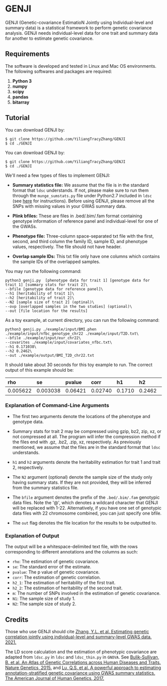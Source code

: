 # GENJI

GENJI (Genetic-covariance EstimatioN Jointly using Individual-level and summary data) is a statistical framework to perform genetic covariance analysis. GENJI needs individual-level data for one trait and summary data for another to estimate genetic covariance.

## Requirements

The software is developed and tested in Linux and Mac OS environments. The following softwares and packages are required:

1. **Python 3**
2. **numpy**
3. **scipy**
4. **pandas**
6. **bitarray**

## Tutorial

You can download GENJI by:

```
$ git clone https://github.com/YiliangTracyZhang/GENJI
$ cd ./GENJI
```

You can download GENJI by:

```
$ git clone https://github.com/YiliangTracyZhang/GENJI
$ cd ./GENJI
```

We'll need a few types of files to implement GENJI:

- **Summary statistics file:** We assume that the file is in the standard format that ``ldsc`` understands. If not, please make sure to run them through the ``munge_sumstats.py`` file under Python2.7 included in ``ldsc`` (see [here](https://github.com/bulik/ldsc/wiki/Heritability-and-Genetic-Correlation#reformatting-summary-statistics) for instructions). Before using GENJI, please remove all the SNPs with missing values in your GWAS summary data.

- **Plink bfiles:** These are files in .bed/.bim/.fam format containing genotype information of reference panel and individual-level for one of the GWASs.

- **Phenotype file:** Three-column space-separated txt file with the first, second, and third column the family ID, sample ID, and phenotype values, respectively. The file should not have header.

- **Overlap sample IDs:** This txt file only have one columns which contains the sample IDs of the overlapped samples.

You may run the following command:

```
python3 genji.py  [phenotype data for trait 1] [genotype data for trait 1] [summary stats for trait 2]\
--bfile [genotype data for reference panel]\
--h1 [heritability of trait 1]\
--h2 [heritability of trait 2]\
--N2 [sample size of trait 2] (optinal)\
--ovp [overlapped samples in the two studies] (optional)\
--out [file location for the results]
```

As a toy example, at current directory, you can run the following command:

```
python3 genji.py ./example/input/BMI.phen ./example/input/nfbc_genotype_chr22 ./example/input/T2D.txt\ 
--bfile ./example/input/eur_chr22\ 
--covarites ./example/input/covariates_nfbc.txt\ 
--h1 0.171038\ 
--h2 0.2462\
--out ./example/output/BMI_T2D_chr22.txt
```

It should take about 30 seconds for this toy example to run. The correct output of this example should be:

| rho | se | pvalue | corr | h1 | h2 | m | N1 | N2
| :--- | :--- | :--- | :--- | :--- | :--- | :--- | :--- | :--- |
| 0.005622 | 0.003038 | 0.06421 | 0.02740 | 0.1710 | 0.2462 | 3371 | 5289 | 15918


### Explanation of Command-Line Arguments

- The first two arguments denote the locations of the phenotype and genotype data. 

- Summary stats for trait 2 may be compressed using gzip, bz2, zip, xz, or not compressed at all. The program will infer the compression method if the files end with .gz, .bz2, .zip, xz, respectively. As previously mentioned, we assume that the files are in the standard format that `ldsc` understands.

- `h1` and `h2` arguments denote the heritability estimation for trait 1 and trait 2, respectively.

- The `N2` argument (optional) denote the sample size of the study only having summary stats. If they are not provided, they will be inferred from the summary statistics file.

- The `bfile` argument denotes the prefix of the `.bed/.bim/.fam` genotypic data files. Note the '@', which denotes a wildcard character that GENJI will be replaced with 1-22. Alternatively, if you have one set of genotypic data files with 22 chromosome combined, you can just specify one bfile.

- The `out` flag denotes the file location for the results to be outputted to.

### Explanation of Output
The output will be a whitespace-delimited text file, with the rows corresponding to different annotations and the columns as such:

- `rho`: The estimation of genetic covariance.
- `se`: The standard error of the estimate.
- `pvalue`: The p value of genetic covariance.
- `corr`: The estimation of genetic correlation.
- `h2_1`: The estimation of heritability of the first trait.
- `h2_2`: The estimation of heritability of the second trait.
- `m`: The number of SNPs involved in the estimation of genetic covariance.
- `N1`: The sample size of study 1.
- `N2`: The sample size of study 2.


## Credits

Those who use GENJI should cite [Zhang, Y.L. et al. Estimating genetic correlation jointly using individual-level and summary-level GWAS data. 2021.](https://www.biorxiv.org/content/10.1101/2021.08.18.456908v1)

The LD score calculation  and the estimation of phenotypic covariance are adapted from `ldsc.py` in  `ldsc` and `ldsc_thin.py` in `GNOVA`. See [Bulik-Sullivan, B. et al. An Atlas of Genetic Correlations across Human Diseases and Traits. Nature Genetics, 2015.](https://www.nature.com/articles/ng.3406) and [Lu, Q.S. et al. A powerful approach to estimating annotation-stratified genetic covariance using GWAS summary statistics. The American Journal of Human Genetics, 2017.](https://www.cell.com/ajhg/fulltext/S0002-9297(17)30453-6)


